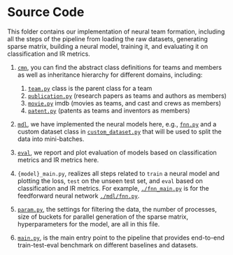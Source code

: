 # Source Code 
This folder contains our implementation of neural team formation, including all the steps of the pipeline from loading the raw datasets, generating sparse matrix, building a neural model, training it, and evaluating it on classification and IR metrics.

1) [``cmn``](./cmn), you can find the abstract class definitions for teams and members as well as inheritance hierarchy for different domains, including:
   1) [``team.py``](./cmn/team.py) class is the parent class for a team 
   2) [``publication.py``](./cmn/publication.py) (research papers as teams and authors as members)
   3) [``movie.py``](./cmn/movie.py) imdb (movies as teams, and cast and crews as members)
   4) [``patent.py``](./cmn/patent.py) (patents as teams and inventors as members)
    
2) [``mdl``](./mdl), we have implemented the neural models here, e.g., [``fnn.py``](./mdl/fnn.py) and a custom dataset class in [``custom_dataset.py``](./mdl/custom_dataset.py) that will be used to split the data into mini-batches.
3) [``eval``](./eval), we report and plot evaluation of models based on classification metrics and IR metrics here.
4) ``{model}_main.py``, realizes all steps related to ``train`` a neural model and plotting the loss, ``test`` on the unseen test set, and ``eval`` based on classification and IR metrics. For example, [``./fnn_main.py``](./fnn_main.py) is for the feedforward neural network [``./mdl/fnn.py``](./mdl/fnn.py).
5) [``param.py``](./param.py), the settings for filtering the data, the number of processes, size of buckets for parallel generation of the sparse matrix, hyperparameters for the model, are all in this file.
6) [``main.py``](./main.py), is the main entry point to the pipeline that provides end-to-end train-test-eval benchmark on different baselines and datasets. 
